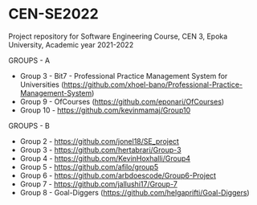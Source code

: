 # CEN-SE2022
Project repository for Software Engineering Course, CEN 3, Epoka University, Academic year 2021-2022


GROUPS - A

* Group 3 - Bit7 - Professional Practice Management System for Universities (https://github.com/xhoel-bano/Professional-Practice-Management-System)
* Group 9 - OfCourses (https://github.com/eponari/OfCourses)
* Group 10 - https://github.com/kevinmamaj/Group10


GROUPS - B 

* Group 2 - https://github.com/jonel18/SE_project
* Group 3 - https://github.com/hertabrari/Group-3
* Group 4 - https://github.com/KevinHoxhalli/Group4
* Group 5 - https://github.com/afilo/group5
* Group 6 - https://github.com/arbdoescode/Group6-Project
* Group 7 - https://github.com/jallushi17/Group-7
* Group 8 - Goal-Diggers (https://github.com/helgaprifti/Goal-Diggers)
